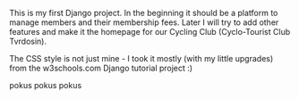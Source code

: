 This is my first Django project. In the beginning it should be a platform to manage members and their membership fees.
Later I will try to add other features and make it the homepage for our Cycling Club (Cyclo-Tourist Club Tvrdosin).

The CSS style is not just mine - I took it mostly (with my little upgrades) from the w3schools.com Django tutorial project :)

pokus pokus pokus
